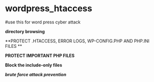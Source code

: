 # wordpress_htaccess
#use this for word press cyber attack

**directory browsing**

**PROTECT .HTACCESS, ERROR LOGS, WP-CONFIG.PHP AND PHP.INI FILES **

**PROTECT IMPORTANT PHP FILES**

**Block the include-only files**

**_brute force attack prevention_**


